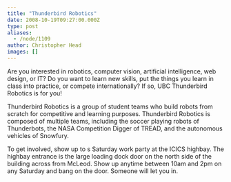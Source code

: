 ```yaml
---
title: "Thunderbird Robotics"
date: 2008-10-19T09:27:00.000Z
type: post
aliases:
  - /node/1109
author: Christopher Head
images: []
---
```


<div class="field field-name-body field-type-text-with-summary field-label-hidden"><div class="field-items"><div class="field-item even"><p>Are you interested in robotics, computer vision, artificial intelligence, web design, or IT?  Do you want to learn new skills, put the things you learn in class into practice, or compete internationally?  If so, UBC Thunderbird Robotics is for you!</p>
<p>Thunderbird Robotics is a group of student teams who build robots from scratch for competitive and learning purposes.  Thunderbird Robotics is composed of multiple teams, including the soccer playing robots of Thunderbots, the NASA Competition Digger of TREAD, and the autonomous vehicles of Snowfury.</p>
<p>To get involved, show up to s Saturday work party at the ICICS highbay.  The highbay entrance is the large loading dock door on the north side of the building across from  McLeod.  Show up anytime between 10am and 2pm on any Saturday and bang on the door.  Someone will let you in.</p>
</div></div></div>    <footer>
          </footer>
